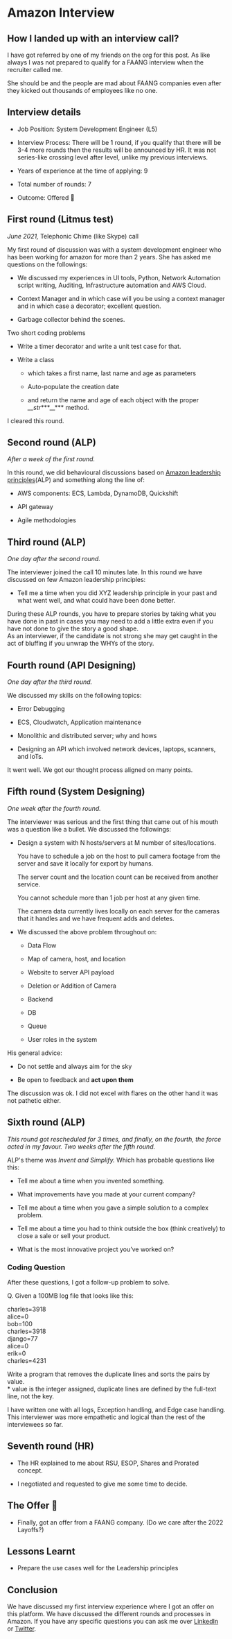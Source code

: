 # Amazon Interview

## How I landed up with an interview call?

I have got referred by one of my friends on the org for this post. As like always I was not prepared to qualify for a FAANG interview when the recruiter called me.

She should be and the people are mad about FAANG companies even after they kicked out thousands of employees like no one.

## Interview details

* Job Position: System Development Engineer (L5)
    
* Interview Process: There will be 1 round, if you qualify that there will be 3-4 more rounds then the results will be announced by HR. It was not series-like crossing level after level, unlike my previous interviews.
    
* Years of experience at the time of applying: 9
    
* Total number of rounds: 7
    
* Outcome: Offered 🙂
    

## First round (Litmus test)

*June 2021,* Telephonic Chime (like Skype) call

My first round of discussion was with a system development engineer who has been working for amazon for more than 2 years. She has asked me questions on the followings:

* We discussed my experiences in UI tools, Python, Network Automation script writing, Auditing, Infrastructure automation and AWS Cloud.
    
* Context Manager and in which case will you be using a context manager and in which case a decorator; excellent question.
    
* Garbage collector behind the scenes.
    

Two short coding problems

* Write a timer decorator and write a unit test case for that.
    
* Write a class
    
    * which takes a first name, last name and age as parameters
        
    * Auto-populate the creation date
        
    * and return the name and age of each object with the proper *\_\_str*\*\*\*\_\_\*\*\* method.
        

I cleared this round.

## Second round (ALP)

*After a week of the first round.*

In this round, we did behavioural discussions based on [Amazon leadership principles](https://amazon.jobs/content/en/our-workplace/leadership-principles)(ALP) and something along the line of:

* AWS components: ECS, Lambda, DynamoDB, Quickshift
    
* API gateway
    
* Agile methodologies
    

## Third round (ALP)

*One day after the second round.*

The interviewer joined the call 10 minutes late. In this round we have discussed on few Amazon leadership principles:

* Tell me a time when you did XYZ leadership principle in your past and what went well, and what could have been done better.
    

During these ALP rounds, you have to prepare stories by taking what you have done in past in cases you may need to add a little extra even if you have not done to give the story a good shape.  
As an interviewer, if the candidate is not strong she may get caught in the act of bluffing if you unwrap the WHYs of the story.

## Fourth round (API Designing)

*One day after the third round.*

We discussed my skills on the following topics:

* Error Debugging
    
* ECS, Cloudwatch, Application maintenance
    
* Monolithic and distributed server; why and hows
    
* Designing an API which involved network devices, laptops, scanners, and IoTs.
    

It went well. We got our thought process aligned on many points.

## Fifth round (System Designing)

*One week after the fourth round.*

The interviewer was serious and the first thing that came out of his mouth was a question like a bullet. We discussed the followings:

* Design a system with N hosts/servers at M number of sites/locations.
    
    You have to schedule a job on the host to pull camera footage from the server and save it locally for export by humans.
    
    The server count and the location count can be received from another service.
    
    You cannot schedule more than 1 job per host at any given time.
    
    The camera data currently lives locally on each server for the cameras that it handles and we have frequent adds and deletes.
    
* We discussed the above problem throughout on:
    
    * Data Flow
        
    * Map of camera, host, and location
        
    * Website to server API payload
        
    * Deletion or Addition of Camera
        
    * Backend
        
    * DB
        
    * Queue
        
    * User roles in the system
        

His general advice:

* Do not settle and always aim for the sky
    
* Be open to feedback and **act upon them**
    

The discussion was ok. I did not excel with flares on the other hand it was not pathetic either.

## Sixth round (ALP)

*This round got rescheduled for 3 times, and finally, on the fourth, the force acted in my favour. Two weeks after the fifth round.*

ALP's theme was *Invent and Simplify.* Which has probable questions like this:

* Tell me about a time when you invented something.
    
* What improvements have you made at your current company?
    
* Tell me about a time when you gave a simple solution to a complex problem.
    
* Tell me about a time you had to think outside the box (think creatively) to close a sale or sell your product.
    
* What is the most innovative project you’ve worked on?
    

### Coding Question

After these questions, I got a follow-up problem to solve.

Q. Given a 100MB log file that looks like this:

charles=3918  
alice=0  
bob=100  
charles=3918  
django=77  
alice=0  
erik=0  
charles=4231

Write a program that removes the duplicate lines and sorts the pairs by value.  
\* value is the integer assigned, duplicate lines are defined by the full-text line, not the key.

I have written one with all logs, Exception handling, and Edge case handling. This interviewer was more empathetic and logical than the rest of the interviewees so far.

## Seventh round (HR)

* The HR explained to me about RSU, ESOP, Shares and Prorated concept.
    
* I negotiated and requested to give me some time to decide.
    

## The Offer 🙂

* Finally, got an offer from a FAANG company. (Do we care after the 2022 Layoffs?)
    

## Lessons Learnt

* Prepare the use cases well for the Leadership principles
    

## Conclusion

We have discussed my first interview experience where I got an offer on this platform. We have discussed the different rounds and processes in Amazon. If you have any specific questions you can ask me over [LinkedIn](https://www.linkedin.com/in/soumendrak/) or [Twitter](https://twitter.com/soumendrak_).